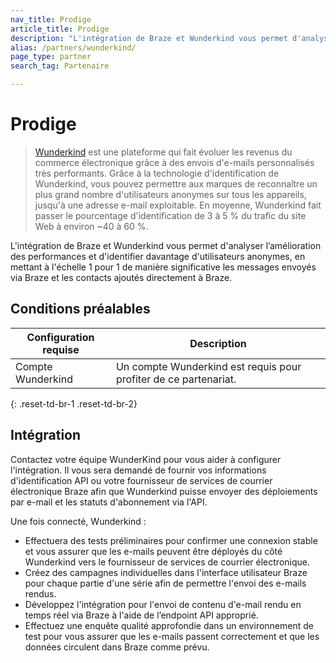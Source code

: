 ```yaml
---
nav_title: Prodige
article_title: Prodige
description: "L'intégration de Braze et Wunderkind vous permet d'analyser l’amélioration des performances et d'identifier davantage d'utilisateurs anonymes, en mettant à l'échelle 1 pour 1 de manière significative les messages envoyés via Braze et les contacts ajoutés directement à Braze."
alias: /partners/wunderkind/
page_type: partner
search_tag: Partenaire

---
```


# Prodige

> [Wunderkind](https://www.wunderkind.co) est une plateforme qui fait évoluer les revenus du commerce électronique grâce à des envois d'e-mails personnalisés très performants. Grâce à la technologie d'identification de Wunderkind, vous pouvez permettre aux marques de reconnaître un plus grand nombre d'utilisateurs anonymes sur tous les appareils, jusqu'à une adresse e-mail exploitable. En moyenne, Wunderkind fait passer le pourcentage d'identification de 3 à 5 % du trafic du site Web à environ ~40 à 60 %.

L'intégration de Braze et Wunderkind vous permet d'analyser l’amélioration des performances et d'identifier davantage d'utilisateurs anonymes, en mettant à l'échelle 1 pour 1 de manière significative les messages envoyés via Braze et les contacts ajoutés directement à Braze.

## Conditions préalables

| Configuration requise | Description |
| ----------- | ----------- |
| Compte Wunderkind | Un compte Wunderkind est requis pour profiter de ce partenariat. |
{: .reset-td-br-1 .reset-td-br-2}

## Intégration

Contactez votre équipe WunderKind pour vous aider à configurer l'intégration. Il vous sera demandé de fournir vos informations d'identification API ou votre fournisseur de services de courrier électronique Braze afin que Wunderkind puisse envoyer des déploiements par e-mail et les statuts d'abonnement via l'API. 

Une fois connecté, Wunderkind :
- Effectuera des tests préliminaires pour confirmer une connexion stable et vous assurer que les e-mails peuvent être déployés du côté Wunderkind vers le fournisseur de services de courrier électronique. 
- Créez des campagnes individuelles dans l'interface utilisateur Braze pour chaque partie d'une série afin de permettre l'envoi des e-mails rendus.
- Développez l'intégration pour l'envoi de contenu d'e-mail rendu en temps réel via Braze à l'aide de l’endpoint API approprié.
- Effectuez une enquête qualité approfondie dans un environnement de test pour vous assurer que les e-mails passent correctement et que les données circulent dans Braze comme prévu.